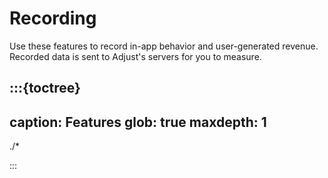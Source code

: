 # Recording

Use these features to record in-app behavior and user-generated revenue. Recorded data is sent to Adjust's servers for you to measure.

:::{toctree}
---
caption: Features
glob: true
maxdepth: 1
---

./*

:::
